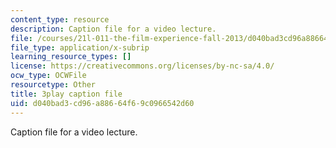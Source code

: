 ```yaml
---
content_type: resource
description: Caption file for a video lecture.
file: /courses/21l-011-the-film-experience-fall-2013/d040bad3cd96a88664f69c0966542d60_tHttGDNmgKI.srt
file_type: application/x-subrip
learning_resource_types: []
license: https://creativecommons.org/licenses/by-nc-sa/4.0/
ocw_type: OCWFile
resourcetype: Other
title: 3play caption file
uid: d040bad3-cd96-a886-64f6-9c0966542d60
---
```

Caption file for a video lecture.